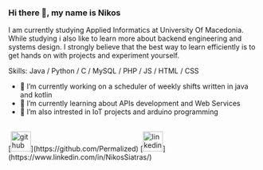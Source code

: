 ### Hi there 👋,  my name is Nikos
I am currently studying Applied Informatics at University Of Macedonia. While studying i also like to learn more about backend engineering and systems design. I strongly believe that the best way to learn efficiently is to get hands on with projects and experiment yourself.

Skills: Java / Python / C / MySQL / PHP / JS / HTML / CSS

- 🔭 I’m currently working on a scheduler of weekly shifts written in java and kotlin
- 🌱 I’m currently learning about APIs development and Web Services
- 🤖 I’m also intrested in IoT projects and arduino programming  

<br/>
[<img src='https://cdn.jsdelivr.net/npm/simple-icons@3.0.1/icons/github.svg' alt='github' height='40'>](https://github.com/Permalized)  [<img src='https://cdn.jsdelivr.net/npm/simple-icons@3.0.1/icons/linkedin.svg' alt='linkedin' height='40'>](https://www.linkedin.com/in/NikosSiatras/)  

